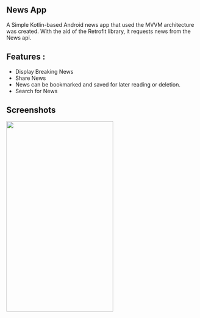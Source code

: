 ## News App
A Simple Kotlin-based Android news app that used the MVVM architecture was created. With the aid of the Retrofit library, it requests news from the News api.

## Features :
- Display Breaking News 
- Share News 
- News can be bookmarked and saved for later reading or deletion.
- Search for News 

## Screenshots
<img src="https://user-images.githubusercontent.com/91699056/219302152-6a341b2d-ca9b-476c-b2a0-ec175224b9b1.jpg" style=" width:280px ; height:500px " >
